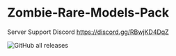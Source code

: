 # Zombie-Rare-Models-Pack

Server Support Discord https://discord.gg/RBwjKD4DqZ

<img alt="GitHub all releases" src="https://img.shields.io/github/downloads/LuXoKINGGaming/Zombie_Rare_Models_Pack/total?color=darkgreen&style=for-the-badge">

<a href="https://i.imgur.com/jg6ek8t.jpg"><img src="https://i.imgur.com/jg6ek8t.jpg" title="" /></a>
<a href="https://i.imgur.com/FV0NYdW.jpg"><img src="https://i.imgur.com/FV0NYdW.jpg" title="" /></a>
<a href="https://i.imgur.com/JBhDL3A.jpg"><img src="https://i.imgur.com/JBhDL3A.jpg" title="" /></a>

